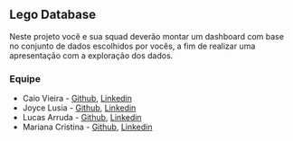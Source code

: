 <h2>Lego Database</h2>

<p>Neste projeto você e sua squad deverão montar um dashboard com base no conjunto de dados escolhidos
por vocês, a fim de realizar uma apresentação com a exploração dos dados.</p>

<h3>Equipe </h3>
<ul>
<li> Caio Vieira - <a href="https://github.com/CaioLima96">Github</a>, <a href="http://linkedin.com/in/caiovieiralima/"> Linkedin</a></li>
<li>Joyce Lusia - <a href="https://github.com/joycelusia">Github</a>, <a href="https://www.linkedin.com/in/joyce-lusia/"> Linkedin</a></li>
<li> Lucas Arruda - <a href="https://github.com/Lucas7Code">Github</a>, <a href= "https://www.linkedin.com/in/lucas-a-alves-1685681b3/"> Linkedin</a></li>
<li> Mariana Cristina - <a href="https://github.com/mmcrisx">Github</a>,  <a href= "https://www.linkedin.com/in/marianacristinadiasdossantos/"> Linkedin</a></li>
